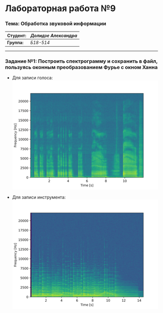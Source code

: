 # Лабораторная работа №9

### Тема: Обработка звуковой информации

|**Студент:**|*Долидзе Александра*|
|------------|--------------|
|**Группа:** |*Б18-514*     |

---

### Задание №1: Построить спектрограмму и сохранить в файл, пользуясь оконным преобразованием Фурье с окном Ханна

- Для записи голоса:
![A_sound](res/voice.png)
  
- Для записи инструмента:
![A_sound](res/fortepiano.png)